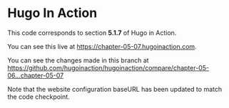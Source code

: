 Hugo In Action
===============

This code corresponds to section **5.1.7** of Hugo in Action.

You can see this live at https://chapter-05-07.hugoinaction.com.

You can see the changes made in this branch at https://github.com/hugoinaction/hugoinaction/compare/chapter-05-06...chapter-05-07

Note that the website configuration baseURL has been updated to match the code checkpoint.
